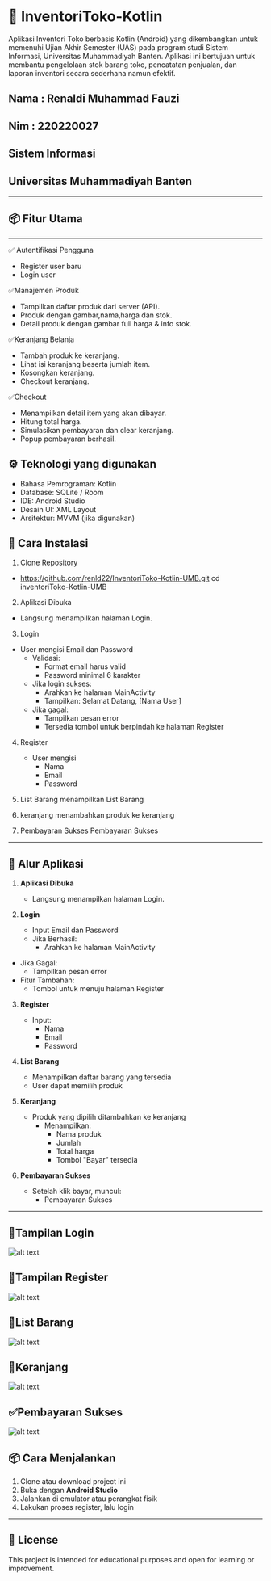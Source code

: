 # 📱 InventoriToko-Kotlin

Aplikasi Inventori Toko berbasis Kotlin (Android) yang dikembangkan untuk memenuhi Ujian Akhir Semester (UAS) pada program studi Sistem Informasi, Universitas Muhammadiyah Banten. Aplikasi ini bertujuan untuk membantu pengelolaan stok barang toko, pencatatan penjualan, dan laporan inventori secara sederhana namun efektif.

## Nama : Renaldi Muhammad Fauzi
## Nim  : 220220027
## Sistem Informasi
## Universitas Muhammadiyah Banten 

---

## 📦 Fitur Utama
---
✅ Autentifikasi Pengguna 
  * Register user baru
  * Login user
    
✅Manajemen Produk
  * Tampilkan daftar produk dari server (API).
  * Produk dengan gambar,nama,harga dan stok.
  * Detail produk dengan gambar full harga & info stok.
    
✅Keranjang Belanja 
* Tambah produk ke keranjang.
* Lihat isi keranjang beserta jumlah item.
* Kosongkan keranjang.
* Checkout keranjang.
  
✅Checkout
* Menampilkan detail item yang akan dibayar.
* Hitung total harga.
* Simulasikan pembayaran dan clear keranjang.
* Popup pembayaran berhasil.

## ⚙ Teknologi yang digunakan
* Bahasa Pemrograman: Kotlin
* Database: SQLite / Room
* IDE: Android Studio
* Desain UI: XML Layout
* Arsitektur: MVVM (jika digunakan)

## 📱 Cara Instalasi
1. Clone Repository

* https://github.com/renld22/InventoriToko-Kotlin-UMB.git 
  cd inventoriToko-Kotlin-UMB
  
2. Aplikasi Dibuka
   
* Langsung menampilkan halaman Login.
  
3. Login

* User mengisi Email dan Password
  * Validasi:
      * Format email harus valid
      * Password minimal 6 karakter
  * Jika login sukses:
      * Arahkan ke halaman MainActivity
      * Tampilkan: Selamat Datang, [Nama User]
  * Jika gagal:
      * Tampilkan pesan error
      * Tersedia tombol untuk berpindah ke halaman Register
        
 4. Register
     * User mengisi 
       * Nama
       * Email
       * Password

 5. List Barang menampilkan List Barang

 6. keranjang menambahkan produk ke keranjang
 
 7. Pembayaran Sukses Pembayaran Sukses

-------------
## 🧭 Alur Aplikasi

1. **Aplikasi Dibuka**
   - Langsung menampilkan halaman Login.

2. **Login**
   - Input Email dan Password
   - Jika Berhasil:
     - Arahkan ke halaman MainActivity
- Jika Gagal:
  - Tampilkan pesan error
- Fitur Tambahan:
  - Tombol untuk menuju halaman Register

3. **Register**
   - Input:
     - Nama
     - Email
     - Password

4. **List Barang**
   - Menampilkan daftar barang yang tersedia
   - User dapat memilih produk
     
5. **Keranjang**
   - Produk yang dipilih ditambahkan ke keranjang
     - Menampilkan:
       - Nama produk
       - Jumlah
       - Total harga
       - Tombol "Bayar" tersedia

6. **Pembayaran Sukses**
   - Setelah klik bayar, muncul:
     - Pembayaran Sukses
 ------------
## 📱Tampilan Login 
![alt text](https://github.com/renld22/InventoriToko-Kotlin-UMB/blob/master/gambar/loginnn1.png?raw=true)
## 📲Tampilan Register
![alt text](https://github.com/renld22/InventoriToko-Kotlin-UMB/blob/master/gambar/REGISTERRR.png?raw=true)
## 📝List Barang
![alt text](https://github.com/renld22/InventoriToko-Kotlin-UMB/blob/master/gambar/LIST%20BARANGG.png?raw=true)
## 🛒Keranjang
![alt text](https://github.com/renld22/InventoriToko-Kotlin-UMB/blob/master/gambar/KERANJANG.png?raw=true)
## ✅Pembayaran Sukses
![alt text](https://github.com/renld22/InventoriToko-Kotlin-UMB/blob/master/gambar/PEMBAYARAN.png?raw=true)


## 📦 Cara Menjalankan

1. Clone atau download project ini
2. Buka dengan **Android Studio**
3. Jalankan di emulator atau perangkat fisik
4. Lakukan proses register, lalu login

---

## 📄 License

This project is intended for educational purposes and open for learning or improvement.

